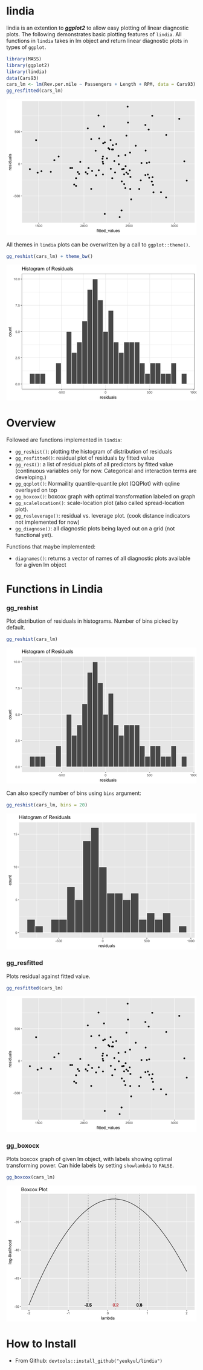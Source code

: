 lindia
======

lindia is an extention to ***ggplot2*** to allow easy plotting of linear diagnostic plots. The following demonstrates basic plotting features of `lindia`. All functions in `lindia` takes in lm object and return linear diagnostic plots in types of `ggplot`.

``` r
library(MASS)
library(ggplot2)
library(lindia)
data(Cars93)
cars_lm <- lm(Rev.per.mile ~ Passengers + Length + RPM, data = Cars93)
gg_resfitted(cars_lm)
```

![](figures/README-unnamed-chunk-2-1.png)

All themes in `lindia` plots can be overwritten by a call to `ggplot::theme()`.

``` r
gg_reshist(cars_lm) + theme_bw()
```

![](figures/README-unnamed-chunk-3-1.png)

Overview
========

Followed are functions implemented in `lindia`:

-   `gg_reshist()`: plotting the histogram of distribution of residuals
-   `gg_resfitted()`: residual plot of residuals by fitted value
-   `gg_resX()`: a list of residual plots of all predictors by fitted value (continuous variables only for now. Categorical and interaction terms are developing.)
-   `gg_qqplot()`: Normaility quantile-quantile plot (QQPlot) with qqline overlayed on top
-   `gg_boxcox()`: boxcox graph with optimal transformation labeled on graph
-   `gg_scalelocation()`: scale-location plot (also called spread-location plot).
-   `gg_resleverage()`: residual vs. leverage plot. (cook distance indicators not implemented for now)
-   `gg_diagnose()`: all diagnostic plots being layed out on a grid (not functional yet).

Functions that maybe implemented:

-   `diagnames()`: returns a vector of names of all diagnostic plots available for a given lm object

Functions in Lindia
===================

### gg\_reshist

Plot distribution of residuals in histograms. Number of bins picked by default.

``` r
gg_reshist(cars_lm)
```

![](figures/README-unnamed-chunk-4-1.png)

Can also specify number of bins using `bins` argument:

``` r
gg_reshist(cars_lm, bins = 20)
```

![](figures/README-unnamed-chunk-5-1.png)

### gg\_resfitted

Plots residual against fitted value.

``` r
gg_resfitted(cars_lm)
```

![](figures/README-unnamed-chunk-6-1.png)

### gg\_boxocx

Plots boxcox graph of given lm object, with labels showing optimal transforming power. Can hide labels by setting `showlambda` to `FALSE`.

``` r
gg_boxcox(cars_lm)
```

![](figures/README-unnamed-chunk-7-1.png)

How to Install
==============

-   From Github: `devtools::install_github("yeukyul/lindia")`
